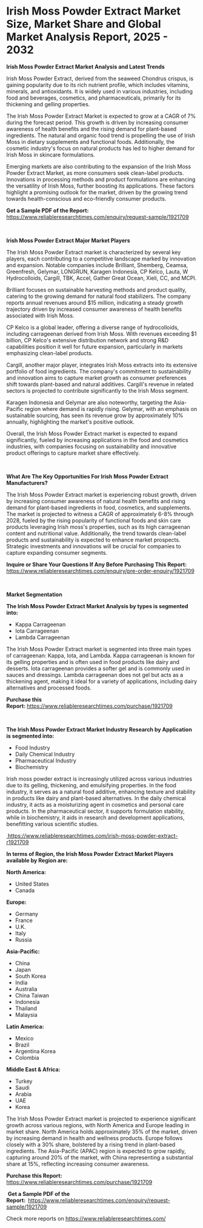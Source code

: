 <p><h1>Irish Moss Powder Extract Market Size, Market Share and Global Market Analysis Report, 2025 - 2032</h1></p><p><strong>Irish Moss Powder Extract Market Analysis and Latest Trends</strong></p>
<p><p>Irish Moss Powder Extract, derived from the seaweed Chondrus crispus, is gaining popularity due to its rich nutrient profile, which includes vitamins, minerals, and antioxidants. It is widely used in various industries, including food and beverages, cosmetics, and pharmaceuticals, primarily for its thickening and gelling properties.</p><p>The Irish Moss Powder Extract Market is expected to grow at a CAGR of 7% during the forecast period. This growth is driven by increasing consumer awareness of health benefits and the rising demand for plant-based ingredients. The natural and organic food trend is propelling the use of Irish Moss in dietary supplements and functional foods. Additionally, the cosmetic industry's focus on natural products has led to higher demand for Irish Moss in skincare formulations.</p><p>Emerging markets are also contributing to the expansion of the Irish Moss Powder Extract Market, as more consumers seek clean-label products. Innovations in processing methods and product formulations are enhancing the versatility of Irish Moss, further boosting its applications. These factors highlight a promising outlook for the market, driven by the growing trend towards health-conscious and eco-friendly consumer products.</p></p>
<p><strong>Get a Sample PDF of the Report:&nbsp;</strong> <a href="https://www.reliableresearchtimes.com/enquiry/request-sample/1921709?utm_campaign=2181&utm_medium=2&utm_source=Github&utm_content=ia&utm_term=03042025&utm_id=irish-moss-powder-extract">https://www.reliableresearchtimes.com/enquiry/request-sample/1921709</a></p>
<p>&nbsp;</p>
<p><strong>Irish Moss Powder Extract Major Market Players</strong></p>
<p><p>The Irish Moss Powder Extract market is characterized by several key players, each contributing to a competitive landscape marked by innovation and expansion. Notable companies include Brilliant, Shemberg, Ceamsa, Greenfresh, Gelymar, LONGRUN, Karagen Indonesia, CP Kelco, Lauta, W Hydrocolloids, Cargill, TBK, Accel, Gather Great Ocean, Xieli, CC, and MCPI.</p><p>Brilliant focuses on sustainable harvesting methods and product quality, catering to the growing demand for natural food stabilizers. The company reports annual revenues around $15 million, indicating a steady growth trajectory driven by increased consumer awareness of health benefits associated with Irish Moss.</p><p>CP Kelco is a global leader, offering a diverse range of hydrocolloids, including carrageenan derived from Irish Moss. With revenues exceeding $1 billion, CP Kelco's extensive distribution network and strong R&D capabilities position it well for future expansion, particularly in markets emphasizing clean-label products.</p><p>Cargill, another major player, integrates Irish Moss extracts into its extensive portfolio of food ingredients. The company's commitment to sustainability and innovation aims to capture market growth as consumer preferences shift towards plant-based and natural additives. Cargill's revenue in related sectors is projected to contribute significantly to the Irish Moss segment.</p><p>Karagen Indonesia and Gelymar are also noteworthy, targeting the Asia-Pacific region where demand is rapidly rising. Gelymar, with an emphasis on sustainable sourcing, has seen its revenue grow by approximately 10% annually, highlighting the market's positive outlook.</p><p>Overall, the Irish Moss Powder Extract market is expected to expand significantly, fueled by increasing applications in the food and cosmetics industries, with companies focusing on sustainability and innovative product offerings to capture market share effectively.</p></p>
<p>&nbsp;</p>
<p><strong>What Are The Key Opportunities For Irish Moss Powder Extract Manufacturers?</strong></p>
<p><p>The Irish Moss Powder Extract market is experiencing robust growth, driven by increasing consumer awareness of natural health benefits and rising demand for plant-based ingredients in food, cosmetics, and supplements. The market is projected to witness a CAGR of approximately 6-8% through 2028, fueled by the rising popularity of functional foods and skin care products leveraging Irish moss's properties, such as its high carrageenan content and nutritional value. Additionally, the trend towards clean-label products and sustainability is expected to enhance market prospects. Strategic investments and innovations will be crucial for companies to capture expanding consumer segments.</p></p>
<p><strong>Inquire or Share Your Questions If Any Before Purchasing This Report:</strong> <a href="https://www.reliableresearchtimes.com/enquiry/pre-order-enquiry/1921709?utm_campaign=2181&utm_medium=2&utm_source=Github&utm_content=ia&utm_term=03042025&utm_id=irish-moss-powder-extract">https://www.reliableresearchtimes.com/enquiry/pre-order-enquiry/1921709</a></p>
<p>&nbsp;</p>
<p><strong>Market Segmentation</strong></p>
<p><strong>The Irish Moss Powder Extract Market Analysis by types is segmented into:</strong></p>
<p><ul><li>Kappa Carrageenan</li><li>Iota Carrageenan</li><li>Lambda Carrageenan</li></ul></p>
<p><p>The Irish Moss Powder Extract market is segmented into three main types of carrageenan: Kappa, Iota, and Lambda. Kappa carrageenan is known for its gelling properties and is often used in food products like dairy and desserts. Iota carrageenan provides a softer gel and is commonly used in sauces and dressings. Lambda carrageenan does not gel but acts as a thickening agent, making it ideal for a variety of applications, including dairy alternatives and processed foods.</p></p>
<p><strong>Purchase this Report:&nbsp;</strong><a href="https://www.reliableresearchtimes.com/purchase/1921709?utm_campaign=2181&utm_medium=2&utm_source=Github&utm_content=ia&utm_term=03042025&utm_id=irish-moss-powder-extract">https://www.reliableresearchtimes.com/purchase/1921709</a></p>
<p>&nbsp;</p>
<p><strong>The Irish Moss Powder Extract Market Industry Research by Application is segmented into:</strong></p>
<p><ul><li>Food Industry</li><li>Daily Chemical Industry</li><li>Pharmaceutical Industry</li><li>Biochemistry</li></ul></p>
<p><p>Irish moss powder extract is increasingly utilized across various industries due to its gelling, thickening, and emulsifying properties. In the food industry, it serves as a natural food additive, enhancing texture and stability in products like dairy and plant-based alternatives. In the daily chemical industry, it acts as a moisturizing agent in cosmetics and personal care products. In the pharmaceutical sector, it supports formulation stability, while in biochemistry, it aids in research and development applications, benefitting various scientific studies.</p></p>
<p><a href="https://www.reliableresearchtimes.com/irish-moss-powder-extract-r1921709?utm_campaign=2181&utm_medium=2&utm_source=Github&utm_content=ia&utm_term=03042025&utm_id=irish-moss-powder-extract">&nbsp;https://www.reliableresearchtimes.com/irish-moss-powder-extract-r1921709</a></p>
<p><strong>In terms of Region, the Irish Moss Powder Extract Market Players available by Region are:</strong></p>
<p>
    <p> <strong> North America: </strong>
        <ul>
            <li>United States</li>
            <li>Canada</li>
        </ul>
        </p> 
    <p> <strong> Europe: </strong>
        <ul>
            <li>Germany</li>
            <li>France</li>
            <li>U.K.</li>
            <li>Italy</li>
            <li>Russia</li>
        </ul>
        </p> 
    <p> <strong> Asia-Pacific: </strong>
        <ul>
            <li>China</li>
            <li>Japan</li>
            <li>South Korea</li>
            <li>India</li>
            <li>Australia</li>
            <li>China Taiwan</li>
            <li>Indonesia</li>
            <li>Thailand</li>
            <li>Malaysia</li>
        </ul>
        </p> 
    <p> <strong> Latin America: </strong>
        <ul>
            <li>Mexico</li>
            <li>Brazil</li>
            <li>Argentina Korea</li>
            <li>Colombia</li>
        </ul>
        </p> 
    <p> <strong> Middle East & Africa: </strong>
        <ul>
            <li>Turkey</li>
            <li>Saudi</li>
            <li>Arabia</li>
            <li>UAE</li>
            <li>Korea</li>
        </ul>
    </p>
    </p>
<p><p>The Irish Moss Powder Extract market is projected to experience significant growth across various regions, with North America and Europe leading in market share. North America holds approximately 35% of the market, driven by increasing demand in health and wellness products. Europe follows closely with a 30% share, bolstered by a rising trend in plant-based ingredients. The Asia-Pacific (APAC) region is expected to grow rapidly, capturing around 20% of the market, with China representing a substantial share at 15%, reflecting increasing consumer awareness.</p></p>
<p><strong>Purchase this Report: </strong><a href="https://www.reliableresearchtimes.com/purchase/1921709?utm_campaign=2181&utm_medium=2&utm_source=Github&utm_content=ia&utm_term=03042025&utm_id=irish-moss-powder-extract">https://www.reliableresearchtimes.com/purchase/1921709</a></p>
<p>&nbsp;<strong>Get a Sample PDF of the Report:&nbsp;&nbsp;</strong><a href="https://www.reliableresearchtimes.com/enquiry/request-sample/1921709?utm_campaign=2181&utm_medium=2&utm_source=Github&utm_content=ia&utm_term=03042025&utm_id=irish-moss-powder-extract">https://www.reliableresearchtimes.com/enquiry/request-sample/1921709</a></p>
<p><strong></strong></p>
<p>Check more reports on <a href="https://www.reliableresearchtimes.com/?utm_campaign=2181&utm_medium=2&utm_source=Github&utm_content=ia&utm_term=03042025&utm_id=irish-moss-powder-extract">https://www.reliableresearchtimes.com/</a></p>